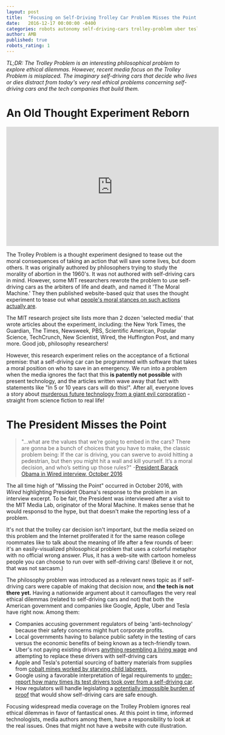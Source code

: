 ```yaml
---
layout: post
title:  "Focusing on Self-Driving Trolley Car Problem Misses the Point."
date:   2016-12-17 00:00:00 -0400
categories: robots autonomy self-driving-cars trolley-problem uber tesla apple
author: AMB
published: true
robots_rating: 1
---
```


*TL;DR: The Trolley Problem is an interesting philosophical problem to explore ethical dilemmas. However, recent media focus on the Trolley Problem is misplaced. The imaginary self-driving cars that decide who lives or dies distract from today's very real ethical problems concerning self-driving cars and the tech companies that build them.*

# An Old Thought Experiment Reborn

<iframe width="560" height="315" src="https://www.youtube.com/embed/bOpf6KcWYyw" frameborder="0" allowfullscreen></iframe>


The Trolley Problem is a thought experiment designed to tease out the moral consequences of taking an action that will save some lives, but doom others.  It was originally authored by philosophers trying to study the morality of abortion in the 1960's. It was not authored with self-driving cars in mind.  However, some MIT researchers rewrote the problem to use self-driving cars as the arbiters of life and death, and named it 'The Moral Machine.' They then published website-based quiz that uses the thought experiment to tease out what [people's moral stances on such actions actually are](http://moralmachine.mit.edu/).

The MIT research project site lists more than 2 dozen 'selected media' that wrote articles about the experiment, including: the New York Times, the Guardian, The Times, Newsweek, PBS,  Scientific American, Popular Science,  TechCrunch, New Scientist, Wired, the Huffington Post, and many more. Good job, philosophy researchers! 

However, this research experiment relies on the acceptance of a fictional premise: that a self-driving car can be programmed with software that takes a moral position on who to save in an emergency.  We run into a problem when the media ignores the fact that this **is patently not possible** with present technology, and the articles written wave away that fact with statements like "In 5 or 10 years cars will do this!". After all, everyone loves a story about [murderous future technology from a giant evil corporation](https://www.youtube.com/watch?v=-fN82upbGPo) - straight from science fiction to real life! 

# The President Misses the Point
>"...what are the values that we’re going to embed in the cars? There are gonna be a bunch of choices that you have to make, the classic problem being: If the car is driving, you can swerve to avoid hitting a pedestrian, but then you might hit a wall and kill yourself. It’s a moral decision, and who’s setting up those rules?"
>-[President Barack Obama in Wired interview, October 2016](https://www.wired.com/2016/10/president-obama-mit-joi-ito-interview/)

The all time high of "Missing the Point" occurred in October 2016, with *Wired* highlighting President Obama's response to the problem in an interview excerpt. To be fair, the President was interviewed after a visit to the MIT Media Lab, originator of the Moral Machine. It makes sense that he would responsd to the hype, but that doesn't make the reporting less of a problem. 

It's not that the trolley car decision isn't important, but the media seized on this problem and the Internet proliferated it for the same reason college roommates like to talk about the meaning of life after a few rounds of beer:  it's an easily-visualized philosophical problem that uses a colorful metaphor with no official wrong answer.  Plus, it has a web-site with cartoon homeless people you can choose to run over with self-driving cars! (Believe it or not, that was not sarcasm.) 

The philosophy problem was introduced as a relevant news topic as if self-driving cars were capable of making that decision now, and **the tech is not there yet.**  Having a nationwide argument about it camouflages the very real ethical dilemmas (related to self-driving cars and not) that both the American government and companies like Google, Apple, Uber and Tesla have right now. Among them: 
    
 - Companies accusing government regulators of being 'anti-technology' because their safety concerns might hurt corporate profits.
 - Local governments having to balance public safety in the testing of cars versus the economic benefits of being known as a tech-friendly town. 
 - Uber's not paying existing drivers [anything resembling a living wage](https://www.linkedin.com/pulse/hidden-costs-driving-uber-john-mcdermott) and attempting to replace these drivers with self-driving cars
 - Apple and Tesla's potential sourcing of  battery materials from  supplies from [cobalt mines worked by starving child laborers.](https://www.washingtonpost.com/graphics/business/batteries/congo-cobalt-mining-for-lithium-ion-battery/)
 - Google using a favorable interpretation of legal requirements to [under-report how many times its test drivers took over from a self-driving car](https://www.theguardian.com/technology/2016/jan/12/google-self-driving-cars-mistakes-data-reports). 
 - How regulators will handle legislating a [potentially impossible burden of proof](http://www.rand.org/blog/2016/05/why-its-nearly-impossible-to-prove-self-driving-cars.html) that would show self-driving cars are safe enough.
 
Focusing widespread media coverage on the Trolley Problem ignores real ethical dilemmas in favor of fantastical ones. At this point in time, informed technologists,  media authors among them, have a responsibility to look at the real issues. Ones that might not have a website with cute illustration.












